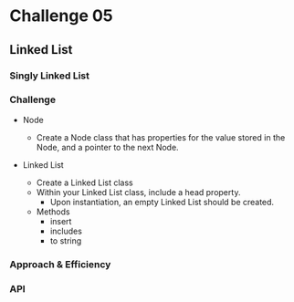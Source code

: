 # Challenge 05

## Linked List

### Singly Linked List

### Challenge

* Node
  * Create a Node class that has properties for the value stored in the Node, and a pointer to the next Node.

* Linked List
  * Create a Linked List class
  * Within your Linked List class, include a head property.
    * Upon instantiation, an empty Linked List should be created.
  * Methods
    * insert
    * includes
    * to string

### Approach & Efficiency

### API
